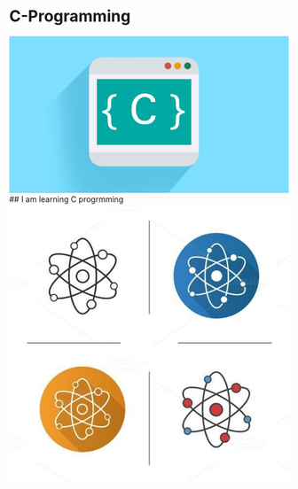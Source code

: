 # C-Programming
<img src = "https://github.com/Jael-Lois/C-Program/blob/main/c-course.jpg">
## I am learning C progrmming
<img src = "https://github.com/Jael-Lois/C-Program/blob/main/atom%20logo.png">
